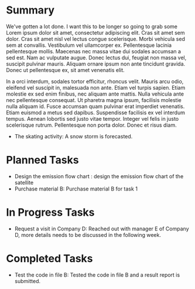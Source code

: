 # Summary

We've gotten a lot done. I want this to be longer so going to grab some Lorem ipsum dolor sit amet, consectetur
adipiscing elit. Cras sit amet sem dolor. Cras sit amet nisl vel lectus congue scelerisque. Morbi vehicula sed sem at
convallis. Vestibulum vel ullamcorper ex. Pellentesque lacinia pellentesque mollis. Maecenas nec massa vitae dui sodales
accumsan a sed est. Nam ac vulputate augue. Donec lectus dui, feugiat non massa vel, suscipit pulvinar mauris. Aliquam
ornare ipsum non ante tincidunt gravida. Donec ut pellentesque ex, sit amet venenatis elit.

In a orci interdum, sodales tortor efficitur, rhoncus velit. Mauris arcu odio, eleifend vel suscipit in, malesuada non
ante. Etiam vel turpis sapien. Etiam molestie ex sed enim finibus, nec aliquam ante mattis. Nulla vehicula ante nec
pellentesque consequat. Ut pharetra magna ipsum, facilisis molestie nulla aliquam id. Fusce accumsan quam pulvinar erat
imperdiet venenatis. Etiam euismod a metus sed dapibus. Suspendisse facilisis ex vel interdum tempus. Aenean lobortis
sed justo vitae tempor. Integer vel felis in justo scelerisque rutrum. Pellentesque non porta dolor. Donec et risus
diam.

- The skating activity: A snow storm is forecasted.

# Planned Tasks

- Design the emission flow chart :  design the emission flow chart of the satellite
- Purchase material B:  Purchase material B for task 1

# In Progress Tasks

- Request a visit in Company D: Reached out with manager E of Company D, more details needs to be discussed in the
  following week.

# Completed Tasks

- Test the code in file B: Tested the code in file B and a result report is submitted.